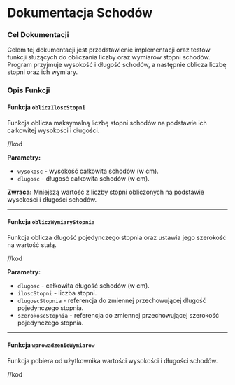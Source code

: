 # Dokumentacja Schodów

### Cel Dokumentacji

Celem tej dokumentacji jest przedstawienie implementacji oraz testów funkcji służących do obliczania liczby oraz wymiarów stopni schodów. Program przyjmuje wysokość i długość schodów, a następnie oblicza liczbę stopni oraz ich wymiary.

### Opis Funkcji

#### Funkcja `obliczIloscStopni`

Funkcja oblicza maksymalną liczbę stopni schodów na podstawie ich całkowitej wysokości i długości.

//kod

**Parametry:**
- `wysokosc` - wysokość całkowita schodów (w cm).
- `dlugosc` - długość całkowita schodów (w cm).

**Zwraca:** Mniejszą wartość z liczby stopni obliczonych na podstawie wysokości i długości schodów.

---

#### Funkcja `obliczWymiaryStopnia`

Funkcja oblicza długość pojedynczego stopnia oraz ustawia jego szerokość na wartość stałą.

//kod

**Parametry:**
- `dlugosc` - całkowita długość schodów (w cm).
- `iloscStopni` - liczba stopni.
- `dlugoscStopnia` - referencja do zmiennej przechowującej długość pojedynczego stopnia.
- `szerokoscStopnia` - referencja do zmiennej przechowującej szerokość pojedynczego stopnia.

---

#### Funkcja `wprowadzenieWymiarow`

Funkcja pobiera od użytkownika wartości wysokości i długości schodów.

//kod

